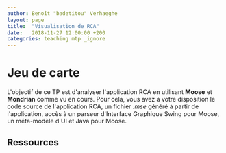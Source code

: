 ```yaml
---
author: Benoît "badetitou" Verhaeghe
layout: page
title:  "Visualisation de RCA"
date:   2018-11-27 12:00:00 +200
categories: teaching mtp _ignore
---
```


# Jeu de carte

L'objectif de ce TP est d'analyser l'application RCA en utilisant **Moose** et **Mondrian** comme vu en cours.
Pour cela, vous avez à votre disposition le code source de l'application RCA,
  un fichier _.mse_ généré à partir de l'application,
  accès à un parseur d'Interface Graphique Swing pour Moose,
  un méta-modèle d'UI et Java pour Moose.

## Ressources

